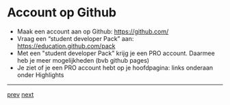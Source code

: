 # Account op Github

* Maak een account aan op Github: https://github.com/ 
* Vraag een “student developer Pack” aan: https://education.github.com/pack 
* Met een "student developer Pack" krijg je een PRO account. Daarmee heb je meer mogelijkheden (bvb github pages)
* Je ziet of je een PRO account hebt op je hoofdpagina:  links onderaan onder Highlights



---
[prev](01_wat_is_github.md)
[next](03_connect_with_existing_repo.md)

